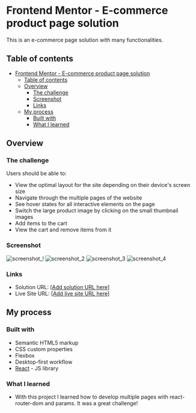 # Frontend Mentor - E-commerce product page solution

This is an e-commerce page solution with many functionalities. 

## Table of contents

- [Frontend Mentor - E-commerce product page solution](#frontend-mentor---e-commerce-product-page-solution)
  - [Table of contents](#table-of-contents)
  - [Overview](#overview)
    - [The challenge](#the-challenge)
    - [Screenshot](#screenshot)
    - [Links](#links)
  - [My process](#my-process)
    - [Built with](#built-with)
    - [What I learned](#what-i-learned)


## Overview

### The challenge

Users should be able to:

- View the optimal layout for the site depending on their device's screen size
- Navigate through the multiple pages of the website
- See hover states for all interactive elements on the page
- Switch the large product image by clicking on the small thumbnail images
- Add items to the cart
- View the cart and remove items from it

### Screenshot

![screenshot_!](./public/img/screenshot_3.jpeg)
![screenshot_2](./public/img/screenshot_2.jpeg)
![screenshot_3](./public/img/screenshot_1.jpeg)
![screenshot_4](./public/img/screenshot_4.jpeg)



### Links

- Solution URL: [[Add solution URL here](https://github.com/edukaki/e-commerce-product-page)]
- Live Site URL: [[Add live site URL here](https://e-commerce-product-page-kohl.vercel.app/)]

## My process

### Built with

- Semantic HTML5 markup
- CSS custom properties
- Flexbox
- Desktop-first workflow
- [React](https://reactjs.org/) - JS library


### What I learned

- With this project I learned how to develop multiple pages with react-router-dom and params. It was a great challenge!